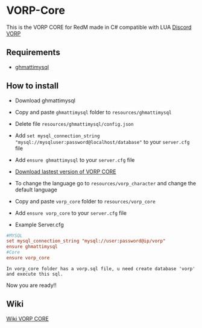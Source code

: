 # VORP-Core
This is the VORP CORE for RedM made in C# compatible with LUA
[Discord VORP](https://discord.gg/23MPbQ6)

## Requirements
- [ghmattimysql](https://github.com/GHMatti/ghmattimysql/releases)

## How to install
* Download ghmattimysql
* Copy and paste ```ghmattimysql``` folder to ```resources/ghmattimysql```
* Delete file ```resources/ghmattimysql/config.json```
* Add ```set mysql_connection_string "mysql://mysqluser:password@localhost/database"``` to your ```server.cfg``` file
* Add ```ensure ghmattimysql``` to your ```server.cfg``` file

* [Download lastest version of VORP CORE](https://github.com/VORPCORE/VORP-Core/releases)
* To change the language go to ```resources/vorp_character``` and change the default language

* Copy and paste ```vorp_core``` folder to ```resources/vorp_core```
* Add ```ensure vorp_core``` to your ```server.cfg``` file
* Example Server.cfg
```cfg
#MYSQL
set mysql_connection_string "mysql://user:password@ip/vorp"
ensure ghmattimysql
#Core
ensure vorp_core
```
````
In vorp_core folder has a vorp.sql file, u need create database 'vorp' and execute this sql.
````
Now you are ready!!

## Wiki
[Wiki VORP CORE](https://forum.vorpcore.com/)
